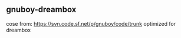 gnuboy-dreambox
----------------
cose from: https://svn.code.sf.net/p/gnuboy/code/trunk
optimized for dreambox
